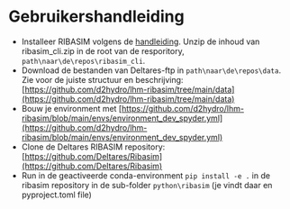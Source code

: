 # Gebruikershandleiding


 - Installeer RIBASIM volgens de [handleiding](https://deltares.github.io/Ribasim/core/usage.html). Unzip de inhoud van ribasim_cli.zip in de root van de resporitory, `path\naar\de\repos\ribasim_cli`.
 - Download de bestanden van Deltares-ftp in `path\naar\de\repos\data`. Zie voor de juiste structuur en beschrijving: [https://github.com/d2hydro/lhm-ribasim/tree/main/data](https://github.com/d2hydro/lhm-ribasim/tree/main/data)
 - Bouw je environment met [https://github.com/d2hydro/lhm-ribasim/blob/main/envs/environment_dev_spyder.yml](https://github.com/d2hydro/lhm-ribasim/blob/main/envs/environment_dev_spyder.yml)
- Clone de Deltares RIBASIM repository: [https://github.com/Deltares/Ribasim](https://github.com/Deltares/Ribasim)
- Run in de geactiveerde conda-environment `pip install -e .` in de ribasim repository in de sub-folder `python\ribasim` (je vindt daar en pyproject.toml file)
